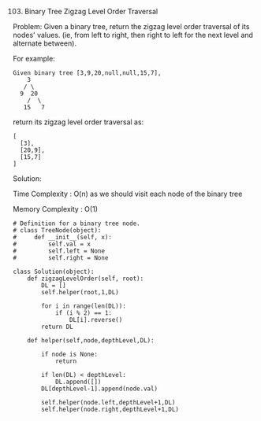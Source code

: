 103. Binary Tree Zigzag Level Order Traversal

Problem:
Given a binary tree, return the zigzag level order traversal of its nodes' values. (ie, from left to right, then right to left for the next level and alternate between).

For example:
```
Given binary tree [3,9,20,null,null,15,7],
    3
   / \
  9  20
    /  \
   15   7
```
return its zigzag level order traversal as:
```
[
  [3],
  [20,9],
  [15,7]
]
```

Solution:

Time Complexity : O(n) as we should visit each node of the binary tree

Memory Complexity : O(1)


```
# Definition for a binary tree node.
# class TreeNode(object):
#     def __init__(self, x):
#         self.val = x
#         self.left = None
#         self.right = None

class Solution(object):
    def zigzagLevelOrder(self, root):
        DL = []
        self.helper(root,1,DL)

        for i in range(len(DL)):
            if (i % 2) == 1:   
                DL[i].reverse()          
        return DL
         
    def helper(self,node,depthLevel,DL):
        
        if node is None:
            return
        
        if len(DL) < depthLevel:
            DL.append([])
        DL[depthLevel-1].append(node.val)

        self.helper(node.left,depthLevel+1,DL)
        self.helper(node.right,depthLevel+1,DL)       
```      

        
        
        
        
        








